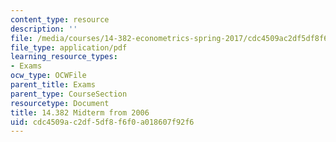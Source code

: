 ```yaml
---
content_type: resource
description: ''
file: /media/courses/14-382-econometrics-spring-2017/cdc4509ac2df5df8f6f0a018607f92f6_MIT_14_382S17_midterm06.pdf
file_type: application/pdf
learning_resource_types:
- Exams
ocw_type: OCWFile
parent_title: Exams
parent_type: CourseSection
resourcetype: Document
title: 14.382 Midterm from 2006
uid: cdc4509a-c2df-5df8-f6f0-a018607f92f6
---
```

